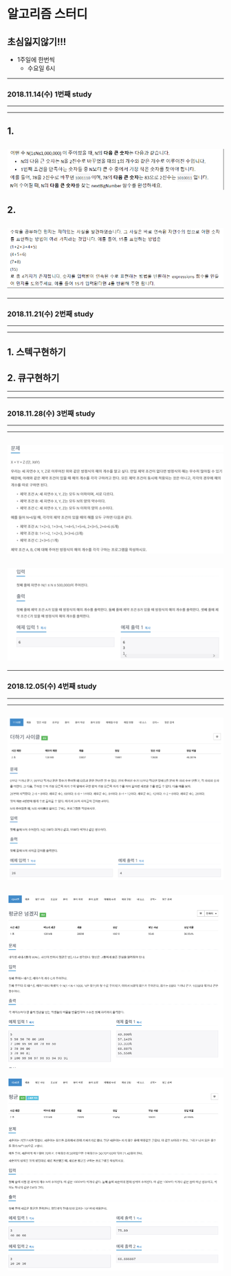 # 알고리즘 스터디
## 초심잃지않기!!!

+ 1주일에 한번씩
  - 수요일 6시
---
###  **2018.11.14(수)** 1번째 study
---
---
## 1.
![1번](연습1.png)
---
## 2.
![2번](연습2.png)
---
---
### **2018.11.21(수)** 2번째 study
---
---
## 1. 스텍구현하기
## 2. 큐구현하기
---
---
### **2018.11.28(수)** 3번째 study
---
---
![1843번](백준1843.png)
---
![1843번_1](백준1843_1.png)
---
---
### **2018.12.05(수)** 4번째 study
---
---
![1110](1110.png)
---
![4344](4344.png)
---
![1546](1546.png)
